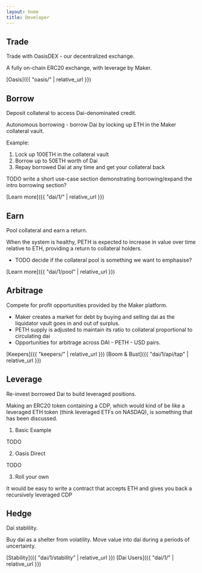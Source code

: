 ```yaml
---
layout: home
title: Developer
---
```


## Trade
<p class="lead">Trade with OasisDEX - our decentralized exchange. </p>

A fully on-chain ERC20 exchange, with leverage by Maker.

[Oasis]({{ "oasis/" | relative_url }})

## Borrow
<p class="lead">Deposit collateral to access Dai-denominated credit.</p>

Autonomous borrowing - borrow Dai by locking up ETH in the Maker collateral
vault.

Example:

1. Lock up 100ETH in the collateral vault
2. Borrow up to 50ETH worth of Dai
3. Repay borrowed Dai at any time and get your collateral back

TODO write a short use-case section demonstrating borrowing/expand the intro
borrowing section?

[Learn more]({{ "dai/1/" | relative_url }})

## Earn
<p class="lead">Pool collateral and earn a return.</p>

When the system is healthy, PETH is expected to increase in value over time
relative to ETH, providing a return to collateral holders.

- TODO decide if the collateral pool is something we want to emphasise?

[Learn more]({{ "dai/1/pool" | relative_url }})

## Arbitrage
<p class="lead">Compete for profit opportunities provided by the Maker platform.</p>

- Maker creates a market for debt by buying and selling dai as the liquidator
  vault goes in and out of surplus.
- PETH supply is adjusted to maintain its ratio to collateral proportional to
  circulating dai
- Opportunities for arbitrage across DAI - PETH - USD pairs.

[Keepers]({{ "keepers/" | relative_url }})
[Boom & Bust]({{ "dai/1/api/tap" | relative_url }})

## Leverage
<p class="lead">Re-invest borrowed Dai to build leveraged positions.</p>


Making an ERC20 token containing a CDP, which would kind of be like a leveraged
ETH token (think leveraged ETFs on NASDAQ), is something that has been
discussed.

1. Basic Example

TODO

2. Oasis Direct

TODO

3. Roll your own

It would be easy to write a contract that accepts ETH and gives you back a
recursively leveraged CDP

## Hedge
<p class="lead">Dai stablility.</p>

Buy dai as a shelter from volatility. Move value into dai during a periods of uncertainty.

[Stability]({{ "dai/1/stability" | relative_url }})
[Dai Users]({{ "dai/1/" | relative_url }})
